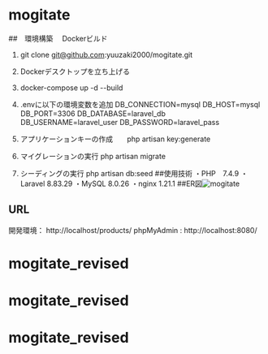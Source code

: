 # mogitate

##　環境構築
　Dockerビルド
 1. git clone git@github.com:yuuzaki2000/mogitate.git
 2. Dockerデスクトップを立ち上げる
 3. docker-compose up -d --build
 4. .envに以下の環境変数を追加
DB_CONNECTION=mysql
DB_HOST=mysql
DB_PORT=3306
DB_DATABASE=laravel_db
DB_USERNAME=laravel_user
DB_PASSWORD=laravel_pass

 6. アプリケーションキーの作成　　php artisan key:generate
 7. マイグレーションの実行      php artisan migrate
 8. シーディングの実行      php artisan db:seed
##使用技術
・PHP　7.4.9
・Laravel 8.83.29
・MySQL  8.0.26
・nginx  1.21.1
##ER図![mogitate](https://github.com/user-attachments/assets/4e5a0f2b-b90c-4a43-a41d-5d4590e37df4)



## URL
  開発環境： http://localhost/products/
  phpMyAdmin : http://localhost:8080/
# mogitate_revised
# mogitate_revised
# mogitate_revised
